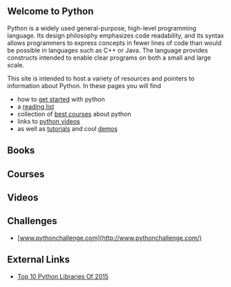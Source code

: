 ## Welcome to Python 

Python is a widely used general-purpose, high-level programming language. Its design philosophy emphasizes code readability, and its syntax allows programmers to express concepts in fewer lines of code than would be possible in languages such as C++ or Java. The language provides constructs intended to enable clear programs on both a small and large scale.


This site is intended to host a variety of resources and pointers to information about Python. In these pages you will find

* how to [get started](/get_started) with python
* a [reading list](#books)
* collection of [best courses](#courses) about python
* links to [python videos](#videos)
* as well as [tutorials](/tutorials) and cool [demos](https://github.com/magizbox/python/tree/master/labs)

## Books

<div class="books" gid="1gQFMXZtynpuTenoOQNGCHttArT4NspTWcyJQr5ps9Mk"></div>
<div class="clearfix"></div>

## Courses

<div class="courses" gid="1frO9QYhgsXbMzcyXoA4czWkxTWF8RBTJVf9uoO1rElU"></div>
<div class="clearfix"></div>

## Videos

<div class="videos" gid="1WMjweKiok6GnxZr9sIPx32RqgdYIQXSaI9gqs3A9TWI"></div>
<div class="clearfix"></div>

## Challenges

* [www.pythonchallenge.com](http://www.pythonchallenge.com/)

## External Links

* [Top 10 Python Libraries Of 2015](http://blog.tryolabs.com/2015/12/15/top-10-python-libraries-of-2015/)
